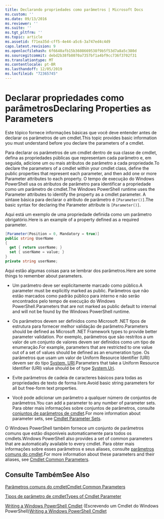 ```yaml
---
title: Declarando propriedades como parâmetros | Microsoft Docs
ms.custom: ''
ms.date: 09/13/2016
ms.reviewer: ''
ms.suite: ''
ms.tgt_pltfrm: ''
ms.topic: article
ms.assetid: f71ea35d-cff5-4e44-a5c6-3a747ed4c4d9
caps.latest.revision: 9
ms.openlocfilehash: 6f6640afb15b3608669538f9b5f53d7a8a5c380d
ms.sourcegitcommit: debd2b38fb8070a7357bf1a4bf9cc736f3702f31
ms.translationtype: MT
ms.contentlocale: pt-BR
ms.lasthandoff: 12/05/2019
ms.locfileid: "72365745"
---
```

# <a name="declaring-properties-as-parameters"></a><span data-ttu-id="c3200-102">Declarar propriedades como parâmetros</span><span class="sxs-lookup"><span data-stu-id="c3200-102">Declaring Properties as Parameters</span></span>

<span data-ttu-id="c3200-103">Este tópico fornece informações básicas que você deve entender antes de declarar os parâmetros de um cmdlet.</span><span class="sxs-lookup"><span data-stu-id="c3200-103">This topic provides basic information you must understand before you declare the parameters of a cmdlet.</span></span>

<span data-ttu-id="c3200-104">Para declarar os parâmetros de um cmdlet dentro de sua classe de cmdlet, defina as propriedades públicas que representam cada parâmetro e, em seguida, adicione um ou mais atributos de parâmetro a cada propriedade.</span><span class="sxs-lookup"><span data-stu-id="c3200-104">To declare the parameters of a cmdlet within your cmdlet class, define the public properties that represent each parameter, and then add one or more Parameter attributes to each property.</span></span> <span data-ttu-id="c3200-105">O tempo de execução do Windows PowerShell usa os atributos de parâmetro para identificar a propriedade como um parâmetro de cmdlet.</span><span class="sxs-lookup"><span data-stu-id="c3200-105">The Windows PowerShell runtime uses the Parameter attributes to identify the property as a cmdlet parameter.</span></span> <span data-ttu-id="c3200-106">A sintaxe básica para declarar o atributo de parâmetro é `[Parameter()]`.</span><span class="sxs-lookup"><span data-stu-id="c3200-106">The basic syntax for declaring the Parameter attribute is `[Parameter()]`.</span></span>

<span data-ttu-id="c3200-107">Aqui está um exemplo de uma propriedade definida como um parâmetro obrigatório.</span><span class="sxs-lookup"><span data-stu-id="c3200-107">Here is an example of a property defined as a required parameter.</span></span>

```csharp
[Parameter(Position = 0, Mandatory = true)]
public string UserName
{
  get { return userName; }
  set { userName = value; }
}
private string userName;
```

<span data-ttu-id="c3200-108">Aqui estão algumas coisas para se lembrar dos parâmetros.</span><span class="sxs-lookup"><span data-stu-id="c3200-108">Here are some things to remember about parameters.</span></span>

- <span data-ttu-id="c3200-109">Um parâmetro deve ser explicitamente marcado como público.</span><span class="sxs-lookup"><span data-stu-id="c3200-109">A parameter must be explicitly marked as public.</span></span> <span data-ttu-id="c3200-110">Parâmetros que não estão marcados como padrão público para interno e não serão encontrados pelo tempo de execução do Windows PowerShell.</span><span class="sxs-lookup"><span data-stu-id="c3200-110">Parameters that are not marked as public default to internal and will not be found by the Windows PowerShell runtime.</span></span>

- <span data-ttu-id="c3200-111">Os parâmetros devem ser definidos como Microsoft .NET tipos de estrutura para fornecer melhor validação de parâmetro.</span><span class="sxs-lookup"><span data-stu-id="c3200-111">Parameters should be defined as Microsoft .NET Framework types to provide better parameter validation.</span></span> <span data-ttu-id="c3200-112">Por exemplo, parâmetros que são restritos a um valor de um conjunto de valores devem ser definidos como um tipo de enumeração.</span><span class="sxs-lookup"><span data-stu-id="c3200-112">For example, parameters that are restricted to one value out of a set of values should be defined as an enumeration type.</span></span> <span data-ttu-id="c3200-113">Os parâmetros que usam um valor de Uniform Resource Identifier (URI) devem ser do tipo [System. URI](/dotnet/api/System.Uri).</span><span class="sxs-lookup"><span data-stu-id="c3200-113">Parameters that take a Uniform Resource Identifier (URI) value should be of type [System.Uri](/dotnet/api/System.Uri).</span></span>

- <span data-ttu-id="c3200-114">Evite parâmetros de cadeia de caracteres básicos para todas as propriedades de texto de forma livre.</span><span class="sxs-lookup"><span data-stu-id="c3200-114">Avoid basic string parameters for all but free-form text properties.</span></span>

- <span data-ttu-id="c3200-115">Você pode adicionar um parâmetro a qualquer número de conjuntos de parâmetros.</span><span class="sxs-lookup"><span data-stu-id="c3200-115">You can add a parameter to any number of parameter sets.</span></span> <span data-ttu-id="c3200-116">Para obter mais informações sobre conjuntos de parâmetros, consulte [conjuntos de parâmetros de cmdlet](./cmdlet-parameter-sets.md).</span><span class="sxs-lookup"><span data-stu-id="c3200-116">For more information about parameter sets, see [Cmdlet Parameter Sets](./cmdlet-parameter-sets.md).</span></span>

<span data-ttu-id="c3200-117">O Windows PowerShell também fornece um conjunto de parâmetros comuns que estão disponíveis automaticamente para todos os cmdlets.</span><span class="sxs-lookup"><span data-stu-id="c3200-117">Windows PowerShell also provides a set of common parameters that are automatically available to every cmdlet.</span></span> <span data-ttu-id="c3200-118">Para obter mais informações sobre esses parâmetros e seus aliases, consulte [parâmetros comuns do cmdlet](./common-parameter-names.md).</span><span class="sxs-lookup"><span data-stu-id="c3200-118">For more information about these parameters and their aliases, see [Cmdlet Common Parameters](./common-parameter-names.md).</span></span>

## <a name="see-also"></a><span data-ttu-id="c3200-119">Consulte Também</span><span class="sxs-lookup"><span data-stu-id="c3200-119">See Also</span></span>

[<span data-ttu-id="c3200-120">Parâmetros comuns do cmdlet</span><span class="sxs-lookup"><span data-stu-id="c3200-120">Cmdlet Common Parameters</span></span>](./common-parameter-names.md)

[<span data-ttu-id="c3200-121">Tipos de parâmetro de cmdlet</span><span class="sxs-lookup"><span data-stu-id="c3200-121">Types of Cmdlet Parameter</span></span>](./types-of-cmdlet-parameters.md)

<span data-ttu-id="c3200-122">[Writing a Windows PowerShell Cmdlet](./writing-a-windows-powershell-cmdlet.md) (Escrevendo um Cmdlet do Windows PowerShell)</span><span class="sxs-lookup"><span data-stu-id="c3200-122">[Writing a Windows PowerShell Cmdlet](./writing-a-windows-powershell-cmdlet.md)</span></span>
